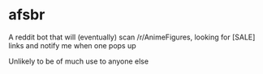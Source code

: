# afsbr
A reddit bot that will (eventually) scan /r/AnimeFigures, looking for [SALE] links and notify me when one pops up

Unlikely to be of much use to anyone else
